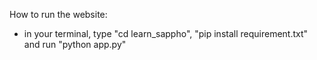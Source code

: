 How to run the website:
- in your terminal, type "cd learn_sappho", "pip install requirement.txt" and run "python app.py"